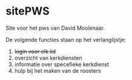 # sitePWS
Site voor het pws van David Moolenaar.

De volgende functies staan op het verlanglijstje:
 1. ~~login voor elk lid~~
 2. overzicht van kerkdiensten
 3. informatie over specefieke kerkdienst
 4. hulp bij het maken van de roosters
